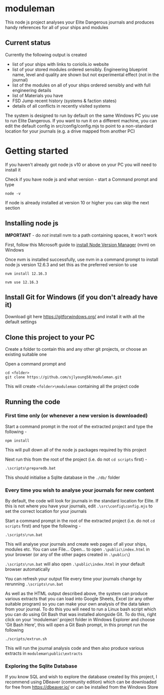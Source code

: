 # moduleman
This node js project analyses your Elite Dangerous journals
and produces handy references for all of your ships and modules
## Current status
Currently the following output is created
- list of your ships with links to coriolis.io website
- list of your stored modules ordered sensibly. Engineering blueprint name, level and quality are shown but not experimental effect (not in the journal)
- list of the modules on all of your ships ordered sensibly and with full engineering details
- list of Materials you have
- FSD Jump recent history (systems & faction states)
- details of all conflicts in recently visited systems

The system is designed to run by default on the same Windows PC you use to
run Elite Dangerous. If you want to run it on a different machine, you can edit the default config in src/config/config.mjs to point to a non-standard location for your journals (e.g. a drive mapped from another PC)

# Getting started

If you haven't already got node js v10 or above on your PC you will need to install it

Check if you have node js and what version - start a Command prompt and type

`node -v`

If node is already installed at version 10 or higher you can skip the next section
## Installing node js

**IMPORTANT** - do *not* install nvm to a path containing spaces, it won't work

First, follow this Microsoft guide to
[install Node Version Manager](https://docs.microsoft.com/en-us/windows/nodejs/setup-on-windows) (nvm) on Windows

Once nvm is installed successfully, use nvm in a command prompt to install node js version 12.6.3 and set this as the preferred version to use

`nvm install 12.16.3`

`nvm use 12.16.3`

## Install Git for Windows (if you don't already have it)

Download git here https://gitforwindows.org/ and install it with all the default settings

## Clone this project to your PC

Create a folder to contain this and any other git projects, or choose an existing suitable one

Open a command prompt and 
```
cd <folder>
git clone https://github.com/sjlyoung58/moduleman.git
```
This will create `<folder>\moduleman` containing all the project code 

## Running the code
### First time only (or whenever a new version is downloaded)
Start a command prompt in the root of the extracted project and type the following -

`npm install`

This will pull down all of the node js packages required by this project

Next run this from the root of the project (i.e. do not `cd scripts` first) -

`.\scripts\preparedb.bat`

This should initialise a Sqlite database in the `./db/` folder

### Every time you wish to analyse your journals for new content
By default, the code will look for journals in the standard location for Elite. If this is not where you have your journals, edit `.\src\config\config.mjs` to set the correct location for your journals

Start a command prompt in the root of the extracted project (i.e. do not `cd scripts` first) and type the following -

`.\scripts\run.bat`

This will analyse your journals and create web pages of all your ships, modules etc. You can use File... Open... to open
`.\public\index.html` in your browser (or any of the other pages created  in `.\public\`)

`.\scripts\run.bat` will also open `.\public\index.html` in your default browser automatically

You can refresh your output file every time your journals change by rerunning `.\scripts\run.bat`

As well as the HTML output described above, the system can produce various extracts that you can load into Google Sheets, Excel (or any other suitable program) so you can make your own analysis of the data taken from your journal. To do this you will need to run a Linux bash script which you can do using Git Bash that was installed alongside Git. To do this, right click on your 'moduleman' project folder in Windows Explorer and choose 'Git Bash Here', this will open a Git Bash prompt, in this prompt run the following

```./scripts/extrun.sh```

This will run the journal analysis code and then also produce various extracts in `moduleman\public\extracts`

### Exploring the Sqlite Database

If you know SQL and wish to explore the database created by this project, I recommend using DBeaver (community edition) which can be downloaded for free from https://dbeaver.io/ or can be installed from the Windows Store